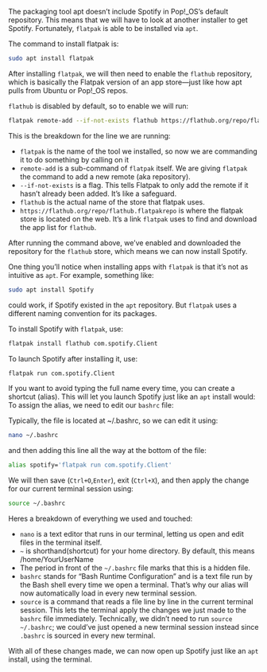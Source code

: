 The packaging tool apt doesn’t include Spotify in Pop!_OS’s default repository. This means that we will have to look at another installer to get Spotify. Fortunately, `flatpak` is able to be installed via `apt`.

The command to install flatpak is:
```bash
sudo apt install flatpak
```

After installing `flatpak`, we will then need to enable the `flathub` repository, which is basically the Flatpak version of an app store—just like how apt pulls from Ubuntu or Pop!_OS repos. 

`flathub` is disabled by default, so to enable we will run:
```bash
flatpak remote-add --if-not-exists flathub https://flathub.org/repo/flathub.flatpakrepo
```

This is the breakdown for the line we are running:
- `flatpak` is the name of the tool we installed, so now we are commanding it to do something by calling on it
- `remote-add` is a sub-command of `flatpak` itself. We are giving `flatpak` the command to add a new remote (aka repository).
- `--if-not-exists` is a flag. This tells Flatpak to only add the remote if it hasn’t already been added. It’s like a safeguard.
- `flathub` is the actual name of the store that flatpak uses.
- `https://flathub.org/repo/flathub.flatpakrepo` is where the flatpak store is located on the web. It’s a link `flatpak` uses to find and download the app list for `flathub`.

After running the command above, we’ve enabled and downloaded the repository for the `flathub` store, which means we can now install Spotify.

One thing you’ll notice when installing apps with `flatpak` is that it’s not as intuitive as `apt`. For example, something like:

```bash
sudo apt install Spotify
```
could work, if Spotify existed in the `apt` repository. But `flatpak` uses a different naming convention for its packages.

To install Spotify with `flatpak`, use:

```bash
flatpak install flathub com.spotify.Client
```

To launch Spotify after installing it, use:

```bash
flatpak run com.spotify.Client
```

If you want to avoid typing the full name every time, you can create a shortcut (alias). This will let you launch Spotify just like an `apt` install would:
To assign the alias, we need to edit our `bashrc` file:

Typically, the file is located at ~/.bashrc, so we can edit it using:

```bash
nano ~/.bashrc
```

and then adding this line all the way at the bottom of the file:

```bash
alias spotify='flatpak run com.spotify.Client'
```

We will then save (`Ctrl+O`,`Enter`), exit (`Ctrl+X`), and then apply the change for our current terminal session using:

```bash
source ~/.bashrc
```

Heres a breakdown of everything we used and touched:
- `nano` is a text editor that runs in our terminal, letting us open and edit files in the terminal itself.
- `~` is shorthand(shortcut) for your home directory. By default, this means /home/YourUserName
- The period in front of the `~/.bashrc` file marks that this is a hidden file. 
- `bashrc` stands for “Bash Runtime Configuration” and is a text file run by the Bash shell every time we open a terminal. That’s why our alias will now automatically load in every new terminal session.
- `source` is a command that reads a file line by line in the current terminal session. This lets the terminal apply the changes we just made to the `bashrc` file immediately. Technically, we didn’t need to run <code>source ~/.bashrc</code>; we could’ve just opened a new terminal session instead since `.bashrc` is sourced in every new terminal.

With all of these changes made, we can now open up Spotify just like an `apt` install, using the terminal.
